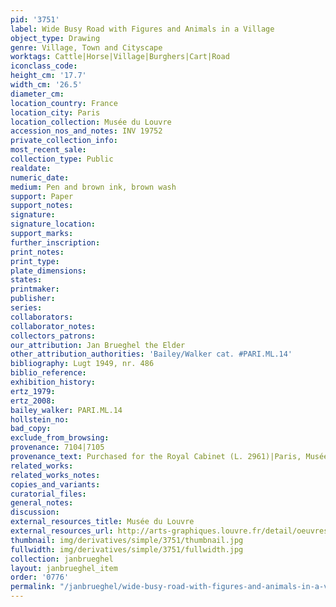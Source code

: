 ```yaml
---
pid: '3751'
label: Wide Busy Road with Figures and Animals in a Village
object_type: Drawing
genre: Village, Town and Cityscape
worktags: Cattle|Horse|Village|Burghers|Cart|Road
iconclass_code:
height_cm: '17.7'
width_cm: '26.5'
diameter_cm:
location_country: France
location_city: Paris
location_collection: Musée du Louvre
accession_nos_and_notes: INV 19752
private_collection_info:
most_recent_sale:
collection_type: Public
realdate:
numeric_date:
medium: Pen and brown ink, brown wash
support: Paper
support_notes:
signature:
signature_location:
support_marks:
further_inscription:
print_notes:
print_type:
plate_dimensions:
states:
printmaker:
publisher:
series:
collaborators:
collaborator_notes:
collectors_patrons:
our_attribution: Jan Brueghel the Elder
other_attribution_authorities: 'Bailey/Walker cat. #PARI.ML.14'
bibliography: Lugt 1949, nr. 486
biblio_reference:
exhibition_history:
ertz_1979:
ertz_2008:
bailey_walker: PARI.ML.14
hollstein_no:
bad_copy:
exclude_from_browsing:
provenance: 7104|7105
provenance_text: Purchased for the Royal Cabinet (L. 2961)|Paris, Musée Napoléon
related_works:
related_works_notes:
copies_and_variants:
curatorial_files:
general_notes:
discussion:
external_resources_title: Musée du Louvre
external_resources_url: http://arts-graphiques.louvre.fr/detail/oeuvres/1/109894-Large-route-animee-de-figures-et-danimaux-dans-un-village
thumbnail: img/derivatives/simple/3751/thumbnail.jpg
fullwidth: img/derivatives/simple/3751/fullwidth.jpg
collection: janbrueghel
layout: janbrueghel_item
order: '0776'
permalink: "/janbrueghel/wide-busy-road-with-figures-and-animals-in-a-village"
---
```

